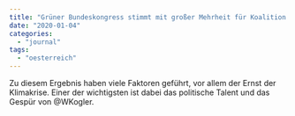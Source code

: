 ```yaml
---
title: "Grüner Bundeskongress stimmt mit großer Mehrheit für Koalition mit ÖVP"
date: "2020-01-04"
categories: 
  - "journal"
tags: 
  - "oesterreich"
---
```


Zu diesem Ergebnis haben viele Faktoren geführt, vor allem der Ernst der Klimakrise. Einer der wichtigsten ist dabei das politische Talent und das Gespür von @WKogler.
